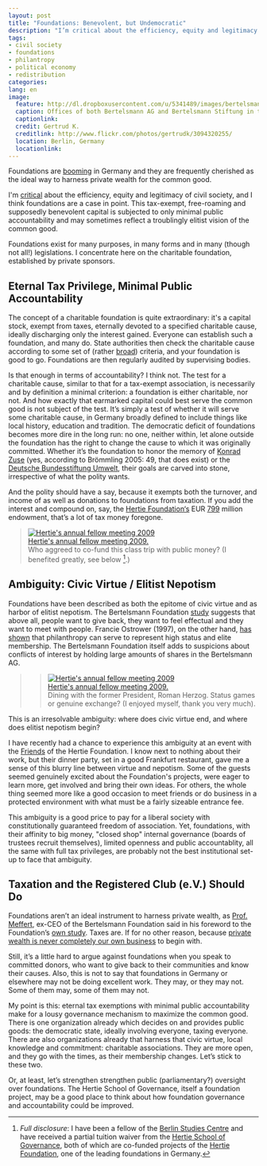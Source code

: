 ```yaml
---
layout: post
title: "Foundations: Benevolent, but Undemocratic"
description: "I’m critical about the efficiency, equity and legitimacy of civil society, and I think foundations are a case in point. This tax-exempt, free-roaming and supposedly benevolent capital is subjected to only minimal public accountability and may sometimes reflect a troublingly elitist vision of the common good."
tags: 
- civil society
- foundations
- philantropy
- political economy
- redistribution
categories:
lang: en
image:
  feature: http://dl.dropboxusercontent.com/u/5341489/images/bertelsmann-house-berlin_crop.jpg
  caption: Offices of both Bertelsmann AG and Bertelsmann Stiftung in the Kommandantenhaus
  captionlink: 
  credit: Gertrud K.
  creditlink: http://www.flickr.com/photos/gertrudk/3094320255/
  location: Berlin, Germany
  locationlink:
---
```


Foundations are [booming](http://www.bertelsmann-stiftung.de/cps/rde/xchg/SID-CC989C28-505DA861/bst/hs.xsl/prj_8591_8597.htm) in Germany and they are frequently cherished as the ideal way to harness private wealth for the common good.

I'm [critical](http://maxheld.de/2010/03/24/civil-society-dysfunctions/) about the efficiency, equity and legitimacy of civil society, and I think foundations are a case in point. 
This tax-exempt, free-roaming and supposedly benevolent capital is subjected to only minimal public accountability and may sometimes reflect a troublingly elitist vision of the common good.

Foundations exist for many purposes, in many forms and in many (though not all!) legislations. I concentrate here on the charitable foundation, established by private sponsors.


## Eternal Tax Privilege, Minimal Public Accountability

The concept of a charitable foundation is quite extraordinary: 
it's a capital stock, exempt from taxes, eternally devoted to a specified charitable cause, ideally discharging only the interest gained. Everyone can establish such a foundation, and many do. 
State authorities then check the charitable cause according to some set of (rather [broad](http://de.wikipedia.org/wiki/Gemeinn%C3%BCtzigkeit)) criteria, and your foundation is good to go. 
Foundations are then regularly audited by supervising bodies.

Is that enough in terms of accountability? 
I think not. 
The test for a charitable cause, similar to that for a tax-exempt association, is necessarily and by definition a minimal criterion: 
a foundation is either charitable, nor not. 
And how exactly that earmarked capital could best serve the common good is not subject of the test. 
It’s simply a test of whether it will serve some charitable cause, in Germany broadly defined to include things like local history, education and tradition. 
The democratic deficit of foundations becomes more dire in the long run: 
no one, neither within, let alone outside the foundation has the right to change the cause to which it was originally committed. 
Whether it’s the foundation to honor the memory of [Konrad Zuse](http://en.wikipedia.org/wiki/Konrad_Zuse) (yes, according to Brömmling 2005: 49, that does exist) or the [Deutsche Bundesstiftung Umwelt](http://www.dbu.de), their goals are carved into stone, irrespective of what the polity wants.

And the polity should have a say, because it exempts both the turnover, and income of as well as donations to foundations from taxation. 
If you add the interest and compound on, say, the [Hertie Foundation‘s](http://www.ghst.de) EUR [799](http://de.wikipedia.org/wiki/Stiftung#Gro.C3.9Fe_Stiftungen) million endowment, that’s a lot of tax money foregone.

>[![Hertie's annual fellow meeting 2009](http://img.youtube.com/vi/WDKLyOZlY9A/0.jpg)](http://www.youtube.com/watch?v=WDKLyOZlY9A)    
>[Hertie's annual fellow meeting 2009.](https://www.youtube.com/watch?v=WDKLyOZlY9A)    
> Who aggreed to co-fund this class trip with public money?
> (I benefited greatly, see below [^1].)


## Ambiguity: Civic Virtue / Elitist Nepotism

Foundations have been described as both the epitome of civic virtue and as harbor of elitist nepotism. 
The Bertelsmann Foundation [study](http://www.bertelsmann-stiftung.de/cps/rde/xchg/SID-E2020E5F-57EBD779/bst/hs.xsl/publikationen_29333.htm) suggests that above all, people want to give back, they want to feel effectual and they want to meet with people. 
Francie Ostrower (1997), on the other hand, [has shown](http://books.google.de/books?id=9XjqgAc-OhgC&printsec=frontcover&dq=francie+ostrower&source=bl&ots=NKezt0uUJj&sig=9FT8L1BMHptu5SgR3PvKW_I6fh0&hl=de&ei=-kOsS-WJMYelsAbwtsXaDg&sa=X&oi=book_result&ct=result&resnum=5&ved=0CB8Q6AEwBA#v=onepage&q=&f=false) that philanthropy can serve to represent high status and elite membership. 
The Bertelsmann Foundation itself adds to suspicions about conflicts of interest by holding large amounts of shares in the Bertelsmann AG.

>>[![Hertie's annual fellow meeting 2009](http://img.youtube.com/vi/5h4KRxa44Ag/0.jpg)](http://www.youtube.com/watch?v=5h4KRxa44Ag)    
>[Hertie's annual fellow meeting 2009.](https://www.youtube.com/watch?v=5h4KRxa44Ag)    
> Dining with the former President, Roman Herzog.
> Status games or genuine exchange?
> (I enjoyed myself, thank you very much).

This is an irresolvable ambiguity: 
where does civic virtue end, and where does elitist nepotism begin?

I have recently had a chance to experience this ambiguity at an event with the [Friends](http://www.freunde.ghst.de/index.php/de/satzung) of the Hertie Foundation. 
I know next to nothing about their work, but their dinner party, set in a good Frankfurt restaurant, gave me a sense of this blurry line between virtue and nepotism. 
Some of the guests seemed genuinely excited about the Foundation's projects, were eager to learn more, get involved and bring their own ideas. 
For others, the whole thing seemed more like a good occasion to meet friends or do business in a protected environment with what must be a fairly sizeable entrance fee.

This ambiguity is a good price to pay for a liberal society with constitutionally guaranteed freedom of association. 
Yet, foundations, with their affinity to big money, "closed shop" internal governance (boards of trustees recruit themselves), limited openness and public accountablity, all the same with full tax privileges, are probably not the best institutional set-up to face that ambiguity.


## Taxation and the Registered Club (e.V.) Should Do

Foundations aren’t an ideal instrument to harness private wealth, as [Prof. Meffert](http://de.wikipedia.org/wiki/Heribert_Meffert), ex-CEO of the Bertelsmann Foundation said in his foreword to the Foundation’s [own study](http://www.bertelsmann-stiftung.de/cps/rde/xchg/SID-E2020E5F-57EBD779/bst/hs.xsl/publikationen_29333.htm). 
Taxes are. 
If for no other reason, because [private wealth is never completely our own business](http://maxheld.wordpress.com/2010/03/27/foundations-may-be-bad/2010/03/27/sloterdijk/) to begin with.

Still, it’s a little hard to argue against foundations when you speak to committed donors, who want to give back to their communities and know their causes. 
Also, this is not to say that foundations in Germany or elsewhere may not be doing excellent work. 
They may, or they may not. 
Some of them may, some of them may not.

My point is this: 
eternal tax exemptions with minimal public accountability make for a lousy governance mechanism to maximize the common good. 
There is one organization already which decides on and provides public goods: 
the democratic state, ideally involving everyone, taxing everyone. 
There are also organizations already that harness that civic virtue, local knowledge and commitment: 
charitable associations. 
They are more open, and they go with the times, as their membership changes. 
Let’s stick to these two.

Or, at least, let’s strengthen strengthen public (parliamentary?) oversight over foundations. 
The Hertie School of Governance, itself a foundation project, may be a good place to think about how foundation governance and accountability could be improved.

[^1]: *Full disclosure*: I have been a fellow of the [Berlin Studies Centre](http://www.studienkolleg-zu-berlin.de/) and have received a partial tuition waiver from the [Hertie School of Governance](http://www.hertie-school.org), both of which are co-funded projects of the [Hertie Foundation](http://www.ghst.de), one of the leading foundations in Germany.